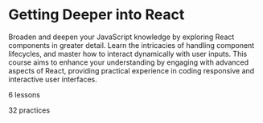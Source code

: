 # Getting Deeper into React

Broaden and deepen your JavaScript knowledge by exploring React components in greater detail. Learn the intricacies of handling component lifecycles, and master how to interact dynamically with user inputs. This course aims to enhance your understanding by engaging with advanced aspects of React, providing practical experience in coding responsive and interactive user interfaces.

6 lessons

32 practices